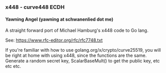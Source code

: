 ### x448 - curve448 ECDH
#### Yawning Angel (yawning at schwanenlied dot me)

A straight forward port of Michael Hamburg's x448 code to Go lang.

See: https://www.rfc-editor.org/rfc/rfc7748.txt

If you're familiar with how to use golang.org/x/crypto/curve25519, you will be
right at home with using x448, since the functions are the same.  Generate a
random secret key, ScalarBaseMult() to get the public key, etc etc etc.
